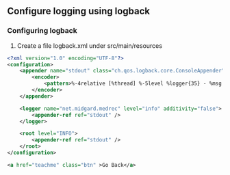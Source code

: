 ## Configure logging using logback

### Configuring logback
1. Create a file logback.xml under src/main/resources
```XML
<?xml version="1.0" encoding="UTF-8"?>
<configuration>
    <appender name="stdout" class="ch.qos.logback.core.ConsoleAppender">
        <encoder>
            <pattern>%-4relative [%thread] %-5level %logger{35} - %msg %n</pattern>
        </encoder>
    </appender>

    <logger name="net.midgard.medrec" level="info" additivity="false">
        <appender-ref ref="stdout" />
    </logger>

    <root level="INFO">
        <appender-ref ref="stdout" />
    </root>
</configuration>

<a href="teachme" class="btn" >Go Back</a>
